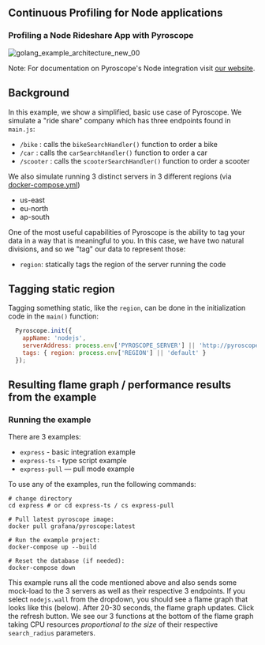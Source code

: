 ## Continuous Profiling for Node applications
### Profiling a Node Rideshare App with Pyroscope

![golang_example_architecture_new_00](https://user-images.githubusercontent.com/23323466/173370161-f8ba5c0a-cacf-4b3b-8d84-dd993019c486.gif)

Note: For documentation on Pyroscope's Node integration visit [our website](https://grafana.com/docs/pyroscope/latest/configure-client/language-sdks/nodejs/).

## Background
In this example, we show a simplified, basic use case of Pyroscope. We simulate a "ride share" company which has three endpoints found in `main.js`:
- `/bike`    : calls the `bikeSearchHandler()` function to order a bike
- `/car`     : calls the `carSearchHandler()` function to order a car
- `/scooter` : calls the `scooterSearchHandler()` function to order a scooter

We also simulate running 3 distinct servers in 3 different regions (via [docker-compose.yml](./express/docker-compose.yml))
- us-east
- eu-north
- ap-south

One of the most useful capabilities of Pyroscope is the ability to tag your data in a way that is meaningful to you. In this case, we have two natural divisions, and so we "tag" our data to represent those:
- `region`: statically tags the region of the server running the code


## Tagging static region
Tagging something static, like the `region`, can be done in the initialization code in the `main()` function:
```js
  Pyroscope.init({
    appName: 'nodejs',
    serverAddress: process.env['PYROSCOPE_SERVER'] || 'http://pyroscope:4040',
    tags: { region: process.env['REGION'] || 'default' }
  });
```

## Resulting flame graph / performance results from the example
### Running the example

There are 3 examples:
* `express` - basic integration example
* `express-ts` - type script example
* `express-pull` — pull mode example

To use any of the examples, run the following commands:
```shell
# change directory
cd express # or cd express-ts / cs express-pull

# Pull latest pyroscope image:
docker pull grafana/pyroscope:latest

# Run the example project:
docker-compose up --build

# Reset the database (if needed):
docker-compose down
```

This example runs all the code mentioned above and also sends some mock-load to the 3 servers as well as their respective 3 endpoints. If you select `nodejs.wall` from the dropdown, you should see a flame graph that looks like this (below).
After 20-30 seconds, the flame graph updates. Click the refresh button. We see our 3 functions at the bottom of the flame graph taking CPU resources _proportional to the size_ of their respective `search_radius` parameters.
